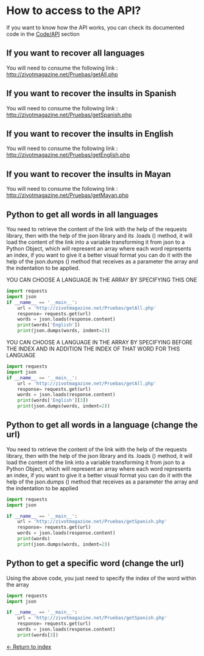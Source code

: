 # How to access to the API?

If you want to know how the API works, you can check its documented code in the [Code/API](../Code/API) section

## If you want to recover all languages

You will need to consume the following link : http://zivotmagazine.net/Pruebas/getAll.php

## If you want to recover the insults in Spanish

You will need to consume the following link : http://zivotmagazine.net/Pruebas/getSpanish.php

## If you want to recover the insults in English

You will need to consume the following link : http://zivotmagazine.net/Pruebas/getEnglish.php

## If you want to recover the insults in Mayan

You will need to consume the following link : http://zivotmagazine.net/Pruebas/getMayan.php

## Python to get all words in all languages

You need to retrieve the content of the link with the help of the requests library, then with the help of the json library and its .loads () method, it will load the content of the link into a variable transforming it from json to a Python Object, which will represent an array where each word represents an index, if you want to give it a better visual format you can do it with the help of the json.dumps () method that receives as a parameter the array and the indentation to be applied.

YOU CAN CHOOSE A LANGUAGE IN THE ARRAY BY SPECIFYING THIS ONE

```python
import requests
import json
if __name__ == '__main__':
    url = 'http://zivotmagazine.net/Pruebas/getAll.php'
    response= requests.get(url)
    words = json.loads(response.content)
    print(words['English'])
    print(json.dumps(words, indent=2))
```

YOU CAN CHOOSE A LANGUAGE IN THE ARRAY BY SPECIFYING BEFORE THE INDEX AND IN ADDITION THE INDEX OF THAT WORD FOR THIS LANGUAGE

```python
import requests
import json
if __name__ == '__main__':
    url = 'http://zivotmagazine.net/Pruebas/getAll.php'
    response= requests.get(url)
    words = json.loads(response.content)
    print(words['English'][3])
    print(json.dumps(words, indent=2))
```

## Python to get all words in a language (change the url)

You need to retrieve the content of the link with the help of the requests library, then with the help of the json library and its .loads () method, it will load the content of the link into a variable transforming it from json to a Python Object, which will represent an array where each word represents an index, if you want to give it a better visual format you can do it with the help of the json.dumps () method that receives as a parameter the array and the indentation to be applied

```python
import requests
import json

if __name__ == '__main__':
    url = 'http://zivotmagazine.net/Pruebas/getSpanish.php'
    response= requests.get(url)
    words = json.loads(response.content)
    print(words)
    print(json.dumps(words, indent=2))

```

## Python to get a specific word (change the url)

Using the above code, you just need to specify the index of the word within the array

```python
import requests
import json

if __name__ == '__main__':
    url = 'http://zivotmagazine.net/Pruebas/getSpanish.php'
    response= requests.get(url)
    words = json.loads(response.content)
    print(words[3])

```

[<- Return to index](../README.md)
